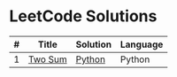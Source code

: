 # LeetCode Solutions

| # | Title | Solution | Language |
|---|-------|----------|----------|
| 1 | [Two Sum](https://leetcode.com/problems/two-sum/) | [Python](./python/1_Two_Sum.py) | Python |
